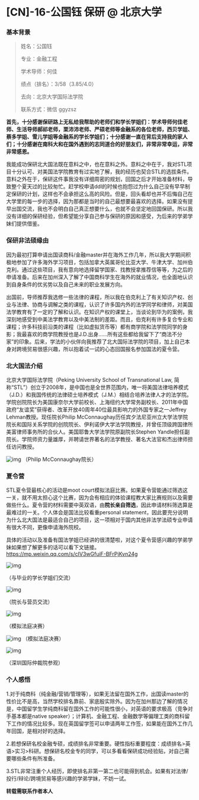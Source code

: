 # [CN]-16-公国钰 保研 @ 北京大学

### 基本背景

> 姓名：公国钰
>
> 专业：金融工程
>
> 学术导师：何佳
>
> 绩点（排名）：3/58（3.85/4.0）
>
> 去向：北京大学国际法学院
>
> 联系方式：微信 ggyzsz



**首先，十分感谢保研路上无私给我帮助的老师们和学长学姐们：学术导师何佳老师、生活导师郝祁老师，栗沛沛老师、严硕老师等金融系的各位老师，西贝学姐、蔡多学姐、雪儿学姐等金融系的学长学姐们；十分感谢一直在背后支持我的家人们；十分感谢在南科大和在国外遇到的志同道合的好朋友们，非常非常幸运，非常非常感恩。**



我能成功保研北大国法既在意料之中，也在意料之外。意料之中在于，我对STL项目十分认可、对美国法学院教育有过实地了解，我的经历也契合STL的选拔条件。意料之外在于，保研这件事我没有详细周密的规划，回国之后才开始准备材料，导致整个夏天过的比较匆忙。赶学校申请ddl的时候也抱怨过为什么自己没有早早制定保研的计划，这样也不会承担这么高的风险。但是，回头看却也并不后悔自己在大学里的每一步的选择，因为那都是当时的自己最想要最喜欢的选择。如果没有提早出国交流，我也不会明白自己真正想要什么，也就不会坚定地回国保研。所以我没有详细的保研经验，但希望能分享自己参与保研的原因和感受，为后来的学弟学妹们提供借鉴。

### 保研非法硕缘由

因为最初打算申请出国读商科/金融master并在海外工作几年，所以我大学期间积极地参加了许多海外学习项目，包括加拿大英属哥伦比亚大学、牛津大学、加州伯克利。通过这些项目，我有意向地选择留学国家、找教授拿推荐信等等，为之后的申请准备。后来在加州深入了解了中国商科学生在海外的就业情况，也全面地认识到自身条件的优劣势以及自己未来的职业发展方向。

出国前，导师推荐我选修一些法律的课程，所以我在伯克利上了有关知识产权、创业与法律、协商与调解之类的课程，认识了许多国内外的法学同学和律师，对美国法学教育有了一定的了解和认识。在知识产权的课堂上，当谈论到华为的案例，我深刻地感受到中美法学教育以及中美法制的差距。而且，伯克利有许多复合专业和课程；许多科技前沿类的课程（比如虚拟货币等）都有商学院和法学院同学的身影；我最喜欢的商学院教授也是J.D.出身……所有这些都给我留下了“商法不分家”的印象。后来，学法的小伙伴向我推荐了北大国际法学院的项目，加上自己本身对跨境贸易很感兴趣，所以抱着试一试的心态回国报名参加国法的夏令营。

### 北大国法介绍

北京大学国际法学院（Peking University School of Transnational Law, 简称“STL”）创立于2008年，是中国也是全世界范围内，唯一将美国法律培养模式（J.D.）和我国传统的法律硕士培养模式（J.M.）相结合培养法律人才的法学院。学院创院院长为美国康奈尔大学前校长、上海纽约大学常务副校长、2011年中国政府“友谊奖”获得者、改革开放40周年40位最具影响力的外国专家之一Jeffrey Lehman教授。现任院长Philip McConnaughay历任宾夕法尼亚州立大学法学院院长和国际关系学院的创院院长、伊利诺伊大学法学院教授，并曾任顶级跨国律所美富律师事务所的合伙人。美国耶鲁大学法学院原副院长Stephen Yandle担任副院长。学院师资力量雄厚，并聘请世界著名的法学教授、著名大法官和杰出律师担任访问教授。

![img](./images/gongguoyu_1.png)
（Philip McConnaughay院长）

### 夏令营

STL夏令营最核心的活动是moot court模拟法庭比赛。如果夏令营能通过筛选这一关，就不用太担心这个比赛，因为会有相应的体验课程教大家比赛规则以及需要做些什么。夏令营的材料需要中英双语，由**院长亲自筛选**，因此申请材料筛选算是最难过的一关。个人体会是国法比较看重personal statement，因此要充分说明为什么北大国法是最适合自己的项目，这一项相对于国内其他非法学法硕专业申请有很大不同，更像申请海外院校。

具体的活动以及准备有国法学姐已经讲的很清楚啦，对这个夏令营感兴趣的学弟学妹如果想了解更多的话可以看下文链接。https://mp.weixin.qq.com/s/cIV3wGfuiF-BFrPjKvn24g

![img](./images/gongguoyu_2.png)

 （与毕业的学长学姐们交流）

![img](./images/gongguoyu_3.png)

（院长与营员交流）

![img](./images/gongguoyu_4.png)

（模拟法庭决赛）

![img](./images/gongguoyu_5.png)
 （模拟法庭决赛）

![img](./images/gongguoyu_6.png)

（深圳国际仲裁院参观）

### 个人感悟

1.对于纯商科（纯金融/营销/管理等），如果无法留在国外工作，出国读master的性价比不是高，当然学校排名靠前、家底殷实除外。因为在加州那边了解的情况是，中国留学生学纯商科留在国外工作的可能性很小，对英语的要求极高（竞争对手基本都是native speaker）；计算机、金融工程、金融数学等偏理工类的商科留下工作的情况比较多。现在英国留学签可以申请两年工作签，如果能在国外工作几年回国，是相对好的选择。

2.若想保研名校金融专硕，成绩排名非常重要。硬性指标重要程度：成绩排名>英语>实习>科研。想保研名校金专的同学，可以多看看保研成功经验贴，对自己需要哪些条件有所准备。

3.STL非常注重个人经历，即使排名非第一第二也可能得到机会。如果有对法律/投行/辩论/跨境贸易等感兴趣的学弟学妹，不妨一试。

 

**转载需联系作者本人**

 